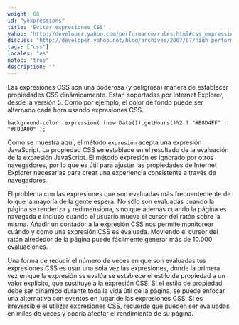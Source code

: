 ```yaml
---
weight: 60
id: "yexpressions"
title: "Evitar expresiones CSS"
yahoo: "http://developer.yahoo.com/performance/rules.html#css_expressions"
discuss: "http://developer.yahoo.net/blog/archives/2007/07/high_performanc_6.html"
tags: ["css"]
locales: "es"
notoc: "true"
description: ""
---
```


Las expresiones CSS son una poderosa (y peligrosa) manera de establecer propiedades CSS dinámicamente. Están soportadas por Internet Explorer, desde la versión 5. Como por ejemplo, el color de fondo puede ser alternado cada hora usando expresiones CSS.

	background-color: expression( (new Date()).getHours()%2 ? "#B8D4FF" : "#F08A00" );

Como se muestra aquí, el método `expresión` acepta una expresión JavaScript. La propiedad CSS se establece en el resultado de la evaluación de la expresión JavaScript. El método expresión es ignorado por otros navegadores, por lo que es útil para ajustar las propiedades de Internet Explorer necesarias para crear una experiencia consistente a través de navegadores.

El problema con las expresiones que son evaluadas más frecuentemente de lo que la mayoría de la gente espera. No sólo son evaluadas cuando la página se renderiza y redimensiona, sino que además cuando la página es navegada e incluso cuando el usuario mueve el cursor del ratón sobre la misma. Añadir un contador a la expresión CSS nos permite monitorear cuándo y como una expresión CSS es evaluada. Moviendo el cursor del ratón alrededor de la página puede fácilmente generar más de 10.000 evaluaciones.

Una forma de reducir el número de veces en que son evaluadas tus expresiones CSS es usar una sola vez las expresiones, donde la primera vez en que la expresión se evalúa se establece el estilo de propiedad a un valor explícito, que sustituye a la expresión CSS. Si el estilo de propiedad debe ser dinámico durante toda la vida útil de la página, se puede enfocar una alternativa con eventos en lugar de las expresiones CSS. Si es irreversible el utilizar expresiones CSS, recuerde que pueden ser evaluadas en miles de veces y podría afectar el rendimiento de su página.